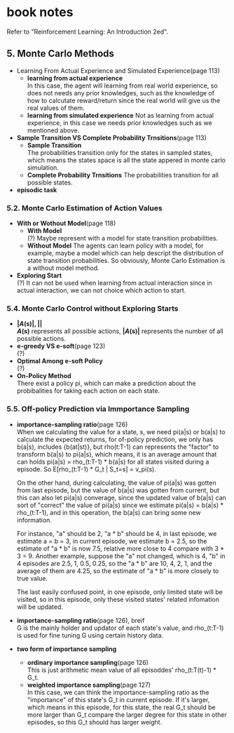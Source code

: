 # book notes
Refer to "Reinforcement Learning: An Introduction 2ed".

## 5. Monte Carlo Methods
* Learning From Actual Experience and Simulated Experience(page 113) 
    * **learning from actual experience**  
    In this case, the agent will learning from real world experience, 
    so does not needs any prior knowledges, such as the knowledge 
    of how to calcutate reward/return since the real world will give 
    us the real values of them.
    * **learning from simulated experience**
    Not as learning from actual experience, in this case we needs 
    prior knowledges such as we mentioned above.
* **Sample Transition VS Complete Probability Trnsitions**(page 113) 
    * **Sample Transition**  
    The probabilities transition only for the states in sampled states, 
    which means the states space is all the state appered in monte 
    carlo simulation.
    * **Complete Probability Trnsitions**
    The probabilities transition for all possible states.
* **episodic task**

### 5.2. Monte Carlo Estimation of Action Values
* **With or Wothout Model**(page 118)  
    * **With Model**  
    (?) Maybe represent with a model for state transition probabilities.
    * **Without Model**
    The agents can learn policy with a model, for example, maybe a 
    model which can help descript the distribution of state transition 
    probabilities. So obviously, Monte Carlo Estimation is a without 
    model method.
* **Exploring Start**  
(?) It can not be used when learning from actual interaction since in 
actual interaction, we can not choice which action to start.

### 5.4. Monte Carlo Control without Exploring Starts
* **|*A*(s)|, ||**  
***A*(s)** represents all possible actions, **|*A*(s)|** represents 
the number of all possible actions.
* **e-greedy VS e-soft**(page 123)  
(?)
* **Optimal Among e-soft Policy**  
(?)
* **On-Policy Method**  
There exist a policy pi, which can make a prediction about the 
probibalities for taking each action on each state.

### 5.5. Off-policy Prediction via Immportance Sampling

* **importance-sampling ratio**(page 126)  
  When we calculating the value for a state, s, we need pi(a|s) 
  or b(a|s) to calculate the expected returns, for of-policy 
  prediction, we only has b(a|s), includes {b(at|st)}, but 
  rho(t:T-1) can represents the "factor" to transform b(a|s) 
  to pi(a|s), which means, it is an average amount that can 
  holds pi(a|s) = rho_(t:T-1) * b(a|s) for all states visited 
  during a episode. So E[rho_(t:T-1) * G_t | S_t=s] = v_pi(s). 

  On the other hand, during calculating, the value of pi(a|s) 
  was gotten from last episode, but the value of b(a|s) was 
  gotten from current, but this can also let pi(a|s) converage, 
  since the updated value of b(a|s) can sort of "correct" the 
  value of pi(a|s) since we estimate pi(a|s) = b(a|s) * rho_(t:T-1), 
  and in this operation, the b(a|s) can bring some new information.   
  
  For instance, "a" should be 2, "a * b" should be 4, in last 
  episode, we estimate a = b = 3, in current episode, we estimate 
  b = 2.5, so the estimate of "a * b" is now 7.5, relative more 
  close to 4 compare with 3 * 3 = 9. Another example, suppose the 
  "a" not changed, which is 4, "b" in 4 episodes are 2.5, 1, 0.5, 
  0.25, so the "a * b" are 10, 4, 2, 1, and the average of them 
  are 4.25, so the estimate of "a * b" is more closely to true value.   
  
  The last easily confused point, in one episode, only limited state 
  will be visited, so in this episode, only these visited states' 
  related infomation will be updated.  

* **importance-sampling ratio**(page 126), breif  
G is the mainly holder and updator of each state's value, and 
rho_(t:T-1) is used for fine tuning G using certain history data.

* **two form of importance sampling**  
    * **ordinary importance sampling**(page 126)  
    This is just arithmetic mean value of all episoddes' 
    rho_(t:T(t)-1) * G_t.
    * **weighted importance sampling**(page 127)  
    In this case, we can think the importance-sampling ratio as 
    the "importance" of this state's G_t in current episode. If 
    it's larger, which means in this episode, for this state, the 
    real G_t should be more larger than G_t compare the larger 
    degree for this state in other episodes, so this G_t should has 
    larger weight.  

    
